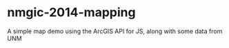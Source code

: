 nmgic-2014-mapping
==================

A simple map demo using the ArcGIS API for JS, along with some data from UNM
